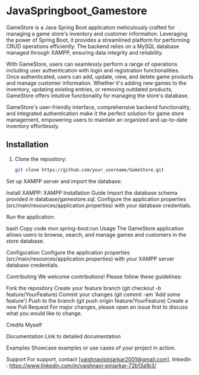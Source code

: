 # JavaSpringboot_Gamestore
GameStore is a Java Spring Boot application meticulously crafted for managing a game store's inventory and customer information. Leveraging the power of Spring Boot, it provides a streamlined platform for performing CRUD operations efficiently. The backend relies on a MySQL database managed through XAMPP, ensuring data integrity and reliability.

With GameStore, users can seamlessly perform a range of operations including user authentication with login and registration functionalities. Once authenticated, users can add, update, view, and delete game products and manage customer information. Whether it's adding new games to the inventory, updating existing entries, or removing outdated products, GameStore offers intuitive functionality for managing the store's database.

GameStore's user-friendly interface, comprehensive backend functionality, and integrated authentication make it the perfect solution for game store management, empowering users to maintain an organized and up-to-date inventory effortlessly.

## Installation

1. Clone the repository:
   ```bash
   git clone https://github.com/your_username/GameStore.git
Set up XAMPP server and import the database:

Install XAMPP: XAMPP Installation Guide
Import the database schema provided in database/gamestore.sql.
Configure the application properties (src/main/resources/application.properties) with your database credentials.

Run the application:

bash
Copy code
mvn spring-boot:run
Usage
The GameStore application allows users to browse, search, and manage games and customers in the store database.

Configuration
Configure the application properties (src/main/resources/application.properties) with your XAMPP server database credentials.

Contributing
We welcome contributions! Please follow these guidelines:

Fork the repository
Create your feature branch (git checkout -b feature/YourFeature)
Commit your changes (git commit -am 'Add some feature')
Push to the branch (git push origin feature/YourFeature)
Create a new Pull Request
For major changes, please open an issue first to discuss what you would like to change.

Credits
Myself 

Documentation
Link to detailed documentation

Examples
Showcase examples or use cases of your project in action.

Support
For support, contact [vaishnavipinjarkar2001@gmail.com].
linkedln : https://www.linkedin.com/in/vaishnavi-pinjarkar-72b13a1b3/

